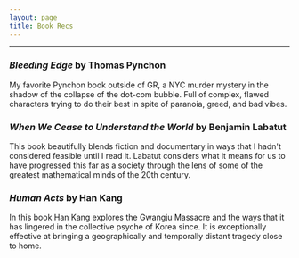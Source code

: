 ```yaml
---
layout: page
title: Book Recs
---
```

***

### *Bleeding Edge* by Thomas Pynchon

My favorite Pynchon book outside of GR, a NYC murder mystery in the shadow of the collapse of the dot-com bubble. Full of complex, flawed characters trying to do their best in spite of paranoia, greed, and bad vibes.

### *When We Cease to Understand the World* by Benjamin Labatut

This book beautifully blends fiction and documentary in ways that I hadn't considered feasible until I read it. Labatut considers what it means for us to have progressed this far as a society through the lens of some of the greatest mathematical minds of the 20th century. 

### *Human Acts* by Han Kang

In this book Han Kang explores the Gwangju Massacre and the ways that it has lingered in the collective psyche of Korea since. It is exceptionally effective at bringing a geographically and temporally distant tragedy close to home.
